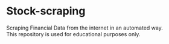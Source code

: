 # Stock-scraping
Scraping Financial Data from the internet in an automated way. <br/>
This repository is used for educational purposes only.
